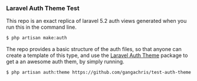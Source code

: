 ### Laravel Auth Theme Test
This repo is an exact replica of laravel 5.2 auth views generated when you run this in the command line.
```bash
$ php artisan make:auth
```

The repo provides a basic structure of the auth files, so that anyone can create a template of this type, and use the [Laravel Auth Theme](https://github.com/gangachris/laravel-auth-themes) package to get a an awesome auth them, by simply running.

```bash
$ php artisan auth:theme https://github.com/gangachris/test-auth-theme.git
```
